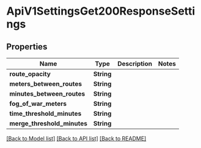 # ApiV1SettingsGet200ResponseSettings

## Properties

Name | Type | Description | Notes
------------ | ------------- | ------------- | -------------
**route_opacity** | **String** |  | 
**meters_between_routes** | **String** |  | 
**minutes_between_routes** | **String** |  | 
**fog_of_war_meters** | **String** |  | 
**time_threshold_minutes** | **String** |  | 
**merge_threshold_minutes** | **String** |  | 

[[Back to Model list]](../README.md#documentation-for-models) [[Back to API list]](../README.md#documentation-for-api-endpoints) [[Back to README]](../README.md)


